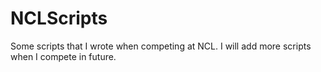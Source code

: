 # NCLScripts
Some scripts that I wrote when competing at NCL. I will add more scripts when I compete in future. 
